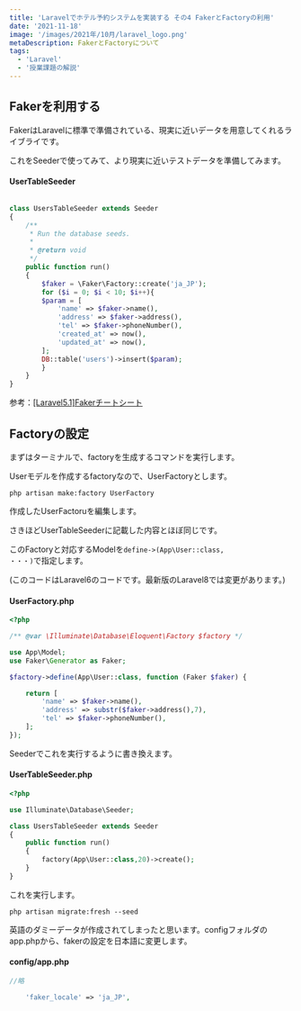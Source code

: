 ```yaml
---
title: 'Laravelでホテル予約システムを実装する その4 FakerとFactoryの利用'
date: '2021-11-18'
image: '/images/2021年/10月/laravel_logo.png'
metaDescription: FakerとFactoryについて
tags:
  - 'Laravel'
  - '授業課題の解説'
---
```


## Fakerを利用する

<bold>Faker</bold>はLaravelに標準で準備されている、現実に近いデータを用意してくれるライブライです。

これをSeederで使ってみて、より現実に近いテストデータを準備してみます。


#### UserTableSeeder
```php

class UsersTableSeeder extends Seeder
{
    /**
     * Run the database seeds.
     *
     * @return void
     */
    public function run()
    {
        $faker = \Faker\Factory::create('ja_JP');
        for ($i = 0; $i < 10; $i++){
        $param = [
            'name' => $faker->name(),
            'address' => $faker->address(),
            'tel' => $faker->phoneNumber(),
            'created_at' => now(),
            'updated_at' => now(),
        ];
        DB::table('users')->insert($param);
        }
    }
}
```

参考：[[Laravel5.1]Fakerチートシート](https://qiita.com/tosite0345/items/1d47961947a6770053af)

## Factoryの設定

まずはターミナルで、factoryを生成するコマンドを実行します。

Userモデルを作成するfactoryなので、UserFactoryとします。

```terminal
php artisan make:factory UserFactory
```

作成したUserFactoruを編集します。

さきほどUserTableSeederに記載した内容とほぼ同じです。

このFactoryと対応するModelを<code>define->(App\User::class, ・・・)</code>で指定します。

(このコードはLaravel6のコードです。最新版のLaravel8では変更があります。)

#### UserFactory.php

```php
<?php

/** @var \Illuminate\Database\Eloquent\Factory $factory */

use App\Model;
use Faker\Generator as Faker;

$factory->define(App\User::class, function (Faker $faker) {

    return [
        'name' => $faker->name(),
        'address' => substr($faker->address(),7),
        'tel' => $faker->phoneNumber(),
    ];
});

```

Seederでこれを実行するように書き換えます。


#### UserTableSeeder.php
```php
<?php

use Illuminate\Database\Seeder;

class UsersTableSeeder extends Seeder
{
    public function run()
    {
        factory(App\User::class,20)->create();
    }
}
```

これを実行します。
```terminal
php artisan migrate:fresh --seed
```

英語のダミーデータが作成されてしまったと思います。configフォルダのapp.phpから、fakerの設定を日本語に変更します。

#### config/app.php
```php
//略

    'faker_locale' => 'ja_JP',

```